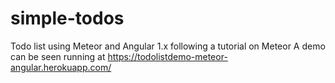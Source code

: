 # simple-todos
Todo list using Meteor and Angular 1.x following a tutorial on Meteor
A demo can be seen running at https://todolistdemo-meteor-angular.herokuapp.com/
